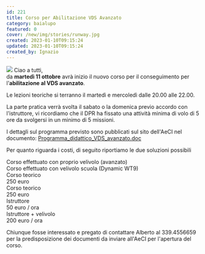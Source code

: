 ```yaml
---
id: 221
title: Corso per Abilitazione VDS Avanzato
category: baialupo
featured: 0
cover: /new/img/stories/runway.jpg
created: 2023-01-10T09:15:24
updated: 2023-01-10T09:15:24
created_by: Ignazio
---
```


<img src="/new/img/stories/runway.jpg" class="float-start mr-3 h-[290px] w-[180px] object-cover"/>
Ciao a tutti,<br/>
da <strong>martedì 11 ottobre</strong> avrà inizio il nuovo corso per il conseguimento per l'<strong>abilitazione al VDS avanzato</strong>.

Le lezioni teoriche si terranno il martedì e mercoledì dalle 20.00 alle 22.00.

La parte pratica verrà svolta il sabato o la domenica previo accordo con l'istruttore, vi ricordiamo che il DPR ha fissato una attività minima di volo di 5 ore da svolgersi in un minimo di 5 missioni.

I dettagli sul programma previsto sono pubblicati sul sito dell'AeCI nel documento:
<a href="https://www.aeci.it/upload/files/7%20-%20Programma%20didattico%20VDS%20avanzato-2010.pdf" target="_blank">Programma_didattico_VDS_avanzato.doc</a>

Per quanto riguarda i costi, di seguito riportiamo le due soluzioni possibili

<div class="grid grid-cols-4 mb-4">
    <div class="col-span-2 p-2 bg-orange-100 border-y border-orange-100">Corso effettuato con proprio velivolo (avanzato)</div>
    <div class="col-span-2 p-2 bg-orange-100 border-y border-orange-100">Corso effettuato con velivolo scuola (Dynamic WT9)</div>
    <div class="p-2 border-b border-orange-100 bg-orange-50">Corso teorico</div>
    <div class="p-2 border-b border-orange-100">250 euro</div>
    <div class="p-2 border-b border-orange-100 bg-orange-50">Corso teorico</div>
    <div class="p-2 border-b border-orange-100">250 euro</div>
    <div class="p-2 border-b border-orange-100 bg-orange-50">Istruttore</div>
    <div class="p-2 border-b border-orange-100">50 euro / ora</div>
    <div class="p-2 border-b border-orange-100 bg-orange-50">Istruttore + velivolo</div>
    <div class="p-2 border-b border-orange-100">200 euro / ora</div>
</div>

Chiunque fosse interessato e pregato di contattare Alberto al 339.4556659 per la predisposizione dei documenti da inviare all'AeCI per l'apertura del corso.
